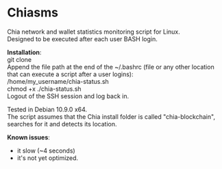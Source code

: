 # Chiasms
Chia network and wallet statistics monitoring script for Linux.<br>
Designed to be executed after each user BASH login.<br>

**Installation**:<br>
git clone <br>
Append the file path at the end of the ~/.bashrc (file or any other location that can execute a script after a user logins):<br>
/home/my_username/chia-status.sh<br>
chmod +x ./chia-status.sh<br>
Logout of the SSH session and log back in. </code><br>

Tested in Debian 10.9.0 x64.<br>
The script assumes that the Chia install folder is called "chia-blockchain", searches for it and detects its location.<br>

**Known issues**:<br>
- it slow (~4 seconds)<br>
- it's not yet optimized.<br>
